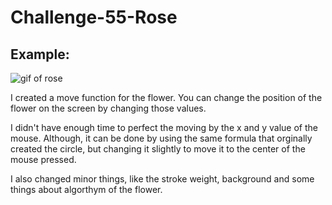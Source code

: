 # Challenge-55-Rose

## Example:
![gif of rose](https://i.gyazo.com/a15b5d1d3ce3581eb21525f20b6d406a.gif)

I created a move function for the flower. You can change the position of the flower on the screen by changing those values.

I didn't have enough time to perfect the moving by the x and y value of the mouse. Although, it can be done by using the same formula that orginally created the circle, but changing it slightly to move it to the center of the mouse pressed.

I also changed minor things, like the stroke weight, background and some things about algorthym of the flower.
